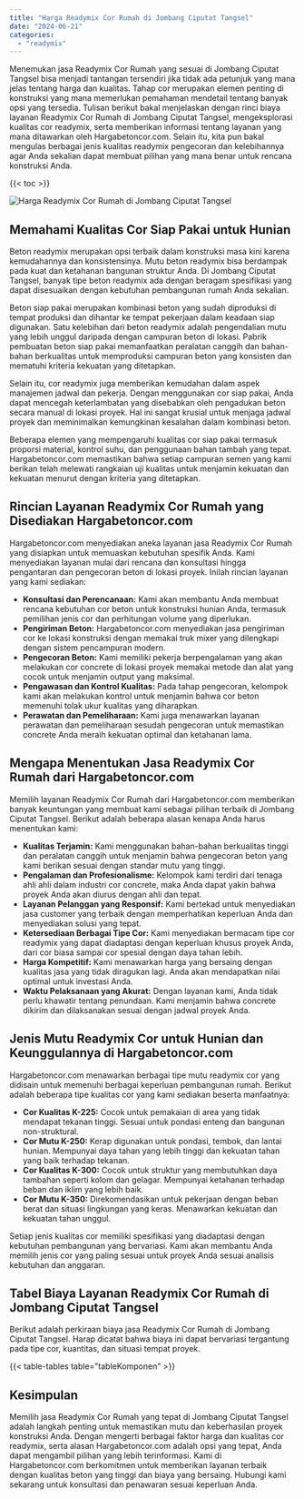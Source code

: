 ```yaml
---
title: "Harga Readymix Cor Rumah di Jombang Ciputat Tangsel"
date: "2024-06-21"
categories: 
  - "readymix"
---
```



Menemukan jasa Readymix Cor Rumah yang sesuai di Jombang Ciputat Tangsel bisa menjadi tantangan tersendiri jika tidak ada petunjuk yang mana jelas tentang harga dan kualitas. Tahap cor merupakan elemen penting di konstruksi yang mana memerlukan pemahaman mendetail tentang banyak opsi yang tersedia. Tulisan berikut bakal menjelaskan dengan rinci biaya layanan Readymix Cor Rumah di Jombang Ciputat Tangsel, mengeksplorasi kualitas cor readymix, serta memberikan informasi tentang layanan yang mana ditawarkan oleh Hargabetoncor.com. Selain itu, kita pun bakal mengulas berbagai jenis kualitas readymix pengecoran dan kelebihannya agar Anda sekalian dapat membuat pilihan yang mana benar untuk rencana konstruksi Anda.

{{< toc >}}

![Harga Readymix Cor Rumah di Jombang Ciputat Tangsel](https://hargareadymixid.github.io/hbc/readymix-hbc%20(8).png)

## Memahami Kualitas Cor Siap Pakai untuk Hunian

Beton readymix merupakan opsi terbaik dalam konstruksi masa kini karena kemudahannya dan konsistensinya. Mutu beton readymix bisa berdampak pada kuat dan ketahanan bangunan struktur Anda. Di Jombang Ciputat Tangsel, banyak tipe beton readymix ada dengan beragam spesifikasi yang dapat disesuaikan dengan kebutuhan pembangunan rumah Anda sekalian.

Beton siap pakai merupakan kombinasi beton yang sudah diproduksi di tempat produksi dan dihantar ke tempat pekerjaan dalam keadaan siap digunakan. Satu kelebihan dari beton readymix adalah pengendalian mutu yang lebih unggul daripada dengan campuran beton di lokasi. Pabrik pembuatan beton siap pakai memanfaatkan peralatan canggih dan bahan-bahan berkualitas untuk memproduksi campuran beton yang konsisten dan mematuhi kriteria kekuatan yang ditetapkan.

Selain itu, cor readymix juga memberikan kemudahan dalam aspek manajemen jadwal dan pekerja. Dengan menggunakan cor siap pakai, Anda dapat mencegah keterlambatan yang disebabkan oleh pengadukan beton secara manual di lokasi proyek. Hal ini sangat krusial untuk menjaga jadwal proyek dan meminimalkan kemungkinan kesalahan dalam kombinasi beton.

Beberapa elemen yang mempengaruhi kualitas cor siap pakai termasuk proporsi material, kontrol suhu, dan penggunaan bahan tambah yang tepat. Hargabetoncor.com memastikan bahwa setiap campuran semen yang kami berikan telah melewati rangkaian uji kualitas untuk menjamin kekuatan dan kekuatan menurut dengan kriteria yang ditetapkan.

## Rincian Layanan Readymix Cor Rumah yang Disediakan Hargabetoncor.com

Hargabetoncor.com menyediakan aneka layanan jasa Readymix Cor Rumah yang disiapkan untuk memuaskan kebutuhan spesifik Anda. Kami menyediakan layanan mulai dari rencana dan konsultasi hingga pengantaran dan pengecoran beton di lokasi proyek. Inilah rincian layanan yang kami sediakan:

- **Konsultasi dan Perencanaan:** Kami akan membantu Anda membuat rencana kebutuhan cor beton untuk konstruksi hunian Anda, termasuk pemilihan jenis cor dan perhitungan volume yang diperlukan.
- **Pengiriman Beton:** Hargabetoncor.com menyediakan jasa pengiriman cor ke lokasi konstruksi dengan memakai truk mixer yang dilengkapi dengan sistem pencampuran modern.
- **Pengecoran Beton:** Kami memiliki pekerja berpengalaman yang akan melakukan cor concrete di lokasi proyek memakai metode dan alat yang cocok untuk menjamin output yang maksimal.
- **Pengawasan dan Kontrol Kualitas:** Pada tahap pengecoran, kelompok kami akan melakukan kontrol untuk menjamin bahwa cor beton memenuhi tolak ukur kualitas yang diharapkan.
- **Perawatan dan Pemeliharaan:** Kami juga menawarkan layanan perawatan dan pemeliharaan sesudah pengecoran untuk memastikan concrete Anda meraih kekuatan optimal dan ketahanan lama.

## Mengapa Menentukan Jasa Readymix Cor Rumah dari Hargabetoncor.com

Memilih layanan Readymix Cor Rumah dari Hargabetoncor.com memberikan banyak keuntungan yang membuat kami sebagai pilihan terbaik di Jombang Ciputat Tangsel. Berikut adalah beberapa alasan kenapa Anda harus menentukan kami:

- **Kualitas Terjamin:** Kami menggunakan bahan-bahan berkualitas tinggi dan peralatan canggih untuk menjamin bahwa pengecoran beton yang kami berikan sesuai dengan standar mutu yang tinggi.
- **Pengalaman dan Profesionalisme:** Kelompok kami terdiri dari tenaga ahli ahli dalam industri cor concrete, maka Anda dapat yakin bahwa proyek Anda akan diurus dengan ahli dan tepat.
- **Layanan Pelanggan yang Responsif:** Kami bertekad untuk menyediakan jasa customer yang terbaik dengan memperhatikan keperluan Anda dan menyediakan solusi yang tepat.
- **Ketersediaan Berbagai Tipe Cor:** Kami menyediakan bermacam tipe cor readymix yang dapat diadaptasi dengan keperluan khusus proyek Anda, dari cor biasa sampai cor spesial dengan daya tahan lebih.
- **Harga Kompetitif:** Kami menawarkan harga yang bersaing dengan kualitas jasa yang tidak diragukan lagi. Anda akan mendapatkan nilai optimal untuk investasi Anda.
- **Waktu Pelaksanaan yang Akurat:** Dengan layanan kami, Anda tidak perlu khawatir tentang penundaan. Kami menjamin bahwa concrete dikirim dan dilaksanakan sesuai dengan jadwal proyek Anda.

## Jenis Mutu Readymix Cor untuk Hunian dan Keunggulannya di Hargabetoncor.com

Hargabetoncor.com menawarkan berbagai tipe mutu readymix cor yang didisain untuk memenuhi berbagai keperluan pembangunan rumah. Berikut adalah beberapa tipe kualitas cor yang kami sediakan beserta manfaatnya:

- **Cor Kualitas K-225:** Cocok untuk pemakaian di area yang tidak mendapat tekanan tinggi. Sesuai untuk pondasi enteng dan bangunan non-struktural.
- **Cor Mutu K-250:** Kerap digunakan untuk pondasi, tembok, dan lantai hunian. Mempunyai daya tahan yang lebih tinggi dan kekuatan tahan yang baik terhadap tekanan.
- **Cor Kualitas K-300:** Cocok untuk struktur yang membutuhkan daya tambahan seperti kolom dan gelagar. Mempunyai ketahanan terhadap beban dan iklim yang lebih baik.
- **Cor Mutu K-350:** Direkomendasikan untuk pekerjaan dengan beban berat dan situasi lingkungan yang keras. Menawarkan kekuatan dan kekuatan tahan unggul.

Setiap jenis kualitas cor memiliki spesifikasi yang diadaptasi dengan kebutuhan pembangunan yang bervariasi. Kami akan membantu Anda memilih jenis cor yang paling sesuai untuk proyek Anda sesuai analisis kebutuhan dan anggaran.

## Tabel Biaya Layanan Readymix Cor Rumah di Jombang Ciputat Tangsel

Berikut adalah perkiraan biaya jasa Readymix Cor Rumah di Jombang Ciputat Tangsel. Harap dicatat bahwa biaya ini dapat bervariasi tergantung pada tipe cor, kuantitas, dan situasi tempat proyek.

{{< table-tables table="tableKomponen" >}}

## Kesimpulan

Memilih jasa Readymix Cor Rumah yang tepat di Jombang Ciputat Tangsel adalah langkah penting untuk memastikan mutu dan keberhasilan proyek konstruksi Anda. Dengan mengerti berbagai faktor harga dan kualitas cor readymix, serta alasan Hargabetoncor.com adalah opsi yang tepat, Anda dapat mengambil pilihan yang lebih terinformasi. Kami di Hargabetoncor.com berkomitmen untuk memberikan layanan terbaik dengan kualitas beton yang tinggi dan biaya yang bersaing. Hubungi kami sekarang untuk konsultasi dan penawaran sesuai keperluan Anda.

